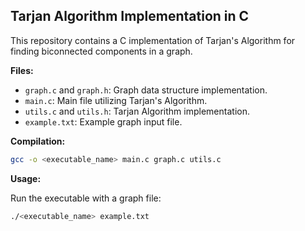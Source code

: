 ## Tarjan Algorithm Implementation in C

This repository contains a C implementation of Tarjan's Algorithm for finding biconnected components in a graph.

**Files:**

- `graph.c` and `graph.h`: Graph data structure implementation.
- `main.c`: Main file utilizing Tarjan's Algorithm.
- `utils.c` and `utils.h`: Tarjan Algorithm implementation.
- `example.txt`: Example graph input file.

**Compilation:**

```bash
gcc -o <executable_name> main.c graph.c utils.c
```

**Usage:**

Run the executable with a graph file:

```bash
./<executable_name> example.txt
```
